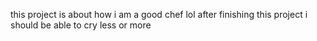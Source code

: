 this project is about how i am a good chef lol
after finishing this project i should be able to cry less
or more

